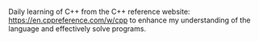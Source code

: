 Daily learning of C++ from the C++ reference website: https://en.cppreference.com/w/cpp to enhance my understanding of the language and effectively solve programs.
